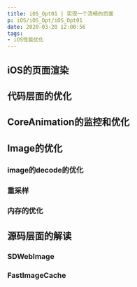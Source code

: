 ```yaml
---
title: iOS_Opt01 | 实现一个流畅的页面
p: iOS/iOS_Opt/iOS_Opt01
date: 2020-03-20 12:00:56
tags:
- iOS性能优化
---
```


## iOS的页面渲染

## 代码层面的优化

## CoreAnimation的监控和优化

## Image的优化

### image的decode的优化

### 重采样

### 内存的优化

## 源码层面的解读
### SDWebImage


### FastImageCache


